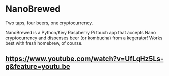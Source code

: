 # NanoBrewed

Two taps, four beers, one cryptocurrency.

NanoBrewed is a Python/Kivy Raspberry Pi touch app that accepts Nano cryptocurrency and dispenses beer (or kombucha) from a kegerator! Works best with fresh homebrew, of course.
## https://www.youtube.com/watch?v=UfLqHz5Ls-g&feature=youtu.be
